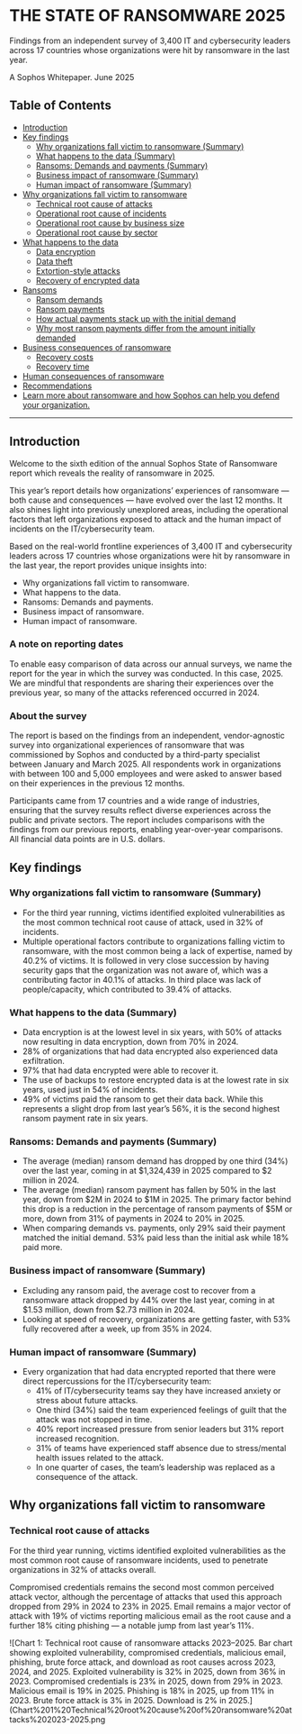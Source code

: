 # THE STATE OF RANSOMWARE 2025

Findings from an independent survey of 3,400 IT and cybersecurity leaders across 17 countries whose organizations were hit by ransomware in the last year.

A Sophos Whitepaper. June 2025

## Table of Contents
- [Introduction](#introduction)
- [Key findings](#key-findings)
  - [Why organizations fall victim to ransomware (Summary)](#why-organizations-fall-victim-to-ransomware)
  - [What happens to the data (Summary)](#what-happens-to-the-data)
  - [Ransoms: Demands and payments (Summary)](#ransoms)
  - [Business impact of ransomware (Summary)](#business-consequences-of-ransomware)
  - [Human impact of ransomware (Summary)](#human-consequences-of-ransomware)
- [Why organizations fall victim to ransomware](#why-organizations-fall-victim-to-ransomware)
  - [Technical root cause of attacks](#technical-root-cause-of-attacks)
  - [Operational root cause of incidents](#operational-root-cause-of-incidents)
  - [Operational root cause by business size](#operational-root-cause-by-business-size)
  - [Operational root cause by sector](#operational-root-cause-by-sector)
- [What happens to the data](#what-happens-to-the-data)
  - [Data encryption](#data-encryption)
  - [Data theft](#data-theft)
  - [Extortion-style attacks](#extortion-style-attacks)
  - [Recovery of encrypted data](#recovery-of-encrypted-data)
- [Ransoms](#ransoms)
  - [Ransom demands](#ransom-demands)
  - [Ransom payments](#ransom-payments)
  - [How actual payments stack up with the initial demand](#how-actual-payments-stack-up-with-the-initial-demand)
  - [Why most ransom payments differ from the amount initially demanded](#why-most-ransom-payments-differ-from-the-amount-initially-demanded)
- [Business consequences of ransomware](#business-consequences-of-ransomware)
  - [Recovery costs](#recovery-costs)
  - [Recovery time](#recovery-time)
- [Human consequences of ransomware](#human-consequences-of-ransomware)
- [Recommendations](#recommendations)
- [Learn more about ransomware and how Sophos can help you defend your organization.](#learn-more-about-ransomware-and-how-sophos-can-help-you-defend-your-organization)

---

## Introduction

Welcome to the sixth edition of the annual Sophos State of Ransomware report which reveals the reality of ransomware in 2025.

This year’s report details how organizations’ experiences of ransomware — both cause and consequences — have evolved over the last 12 months. It also shines light into previously unexplored areas, including the operational factors that left organizations exposed to attack and the human impact of incidents on the IT/cybersecurity team.

Based on the real-world frontline experiences of 3,400 IT and cybersecurity leaders across 17 countries whose organizations were hit by ransomware in the last year, the report provides unique insights into:

- Why organizations fall victim to ransomware.
- What happens to the data.
- Ransoms: Demands and payments.
- Business impact of ransomware.
- Human impact of ransomware.

### A note on reporting dates

To enable easy comparison of data across our annual surveys, we name the report for the year in which the survey was conducted. In this case, 2025. We are mindful that respondents are sharing their experiences over the previous year, so many of the attacks referenced occurred in 2024.

### About the survey

The report is based on the findings from an independent, vendor-agnostic survey into organizational experiences of ransomware that was commissioned by Sophos and conducted by a third-party specialist between January and March 2025. All respondents work in organizations with between 100 and 5,000 employees and were asked to answer based on their experiences in the previous 12 months.

Participants came from 17 countries and a wide range of industries, ensuring that the survey results reflect diverse experiences across the public and private sectors. The report includes comparisons with the findings from our previous reports, enabling year-over-year comparisons. All financial data points are in U.S. dollars.

## Key findings

### Why organizations fall victim to ransomware (Summary)

- For the third year running, victims identified exploited vulnerabilities as the most common technical root cause of attack, used in 32% of incidents.
- Multiple operational factors contribute to organizations falling victim to ransomware, with the most common being a lack of expertise, named by 40.2% of victims. It is followed in very close succession by having security gaps that the organization was not aware of, which was a contributing factor in 40.1% of attacks. In third place was lack of people/capacity, which contributed to 39.4% of attacks.

### What happens to the data (Summary)

- Data encryption is at the lowest level in six years, with 50% of attacks now resulting in data encryption, down from 70% in 2024.
- 28% of organizations that had data encrypted also experienced data exfiltration.
- 97% that had data encrypted were able to recover it.
- The use of backups to restore encrypted data is at the lowest rate in six years, used just in 54% of incidents.
- 49% of victims paid the ransom to get their data back. While this represents a slight drop from last year’s 56%, it is the second highest ransom payment rate in six years.

### Ransoms: Demands and payments (Summary)

- The average (median) ransom demand has dropped by one third (34%) over the last year, coming in at $1,324,439 in 2025 compared to $2 million in 2024.
- The average (median) ransom payment has fallen by 50% in the last year, down from $2M in 2024 to $1M in 2025. The primary factor behind this drop is a reduction in the percentage of ransom payments of $5M or more, down from 31% of payments in 2024 to 20% in 2025.
- When comparing demands vs. payments, only 29% said their payment matched the initial demand. 53% paid less than the initial ask while 18% paid more.

### Business impact of ransomware (Summary)

- Excluding any ransom paid, the average cost to recover from a ransomware attack dropped by 44% over the last year, coming in at $1.53 million, down from $2.73 million in 2024.
- Looking at speed of recovery, organizations are getting faster, with 53% fully recovered after a week, up from 35% in 2024.

### Human impact of ransomware (Summary)

- Every organization that had data encrypted reported that there were direct repercussions for the IT/cybersecurity team:
  - 41% of IT/cybersecurity teams say they have increased anxiety or stress about future attacks.
  - One third (34%) said the team experienced feelings of guilt that the attack was not stopped in time.
  - 40% report increased pressure from senior leaders but 31% report increased recognition.
  - 31% of teams have experienced staff absence due to stress/mental health issues related to the attack.
  - In one quarter of cases, the team’s leadership was replaced as a consequence of the attack.

## Why organizations fall victim to ransomware

### Technical root cause of attacks

For the third year running, victims identified exploited vulnerabilities as the most common root cause of ransomware incidents, used to penetrate organizations in 32% of attacks overall.

Compromised credentials remains the second most common perceived attack vector, although the percentage of attacks that used this approach dropped from 29% in 2024 to 23% in 2025. Email remains a major vector of attack with 19% of victims reporting malicious email as the root cause and a further 18% citing phishing — a notable jump from last year’s 11%.

![Chart 1: Technical root cause of ransomware attacks 2023–2025. Bar chart showing exploited vulnerability, compromised credentials, malicious email, phishing, brute force attack, and download as root causes across 2023, 2024, and 2025. Exploited vulnerability is 32% in 2025, down from 36% in 2023. Compromised credentials is 23% in 2025, down from 29% in 2023. Malicious email is 19% in 2025. Phishing is 18% in 2025, up from 11% in 2023. Brute force attack is 3% in 2025. Download is 2% in 2025.](Chart%201%20Technical%20root%20cause%20of%20ransomware%20attacks%202023-2025.png